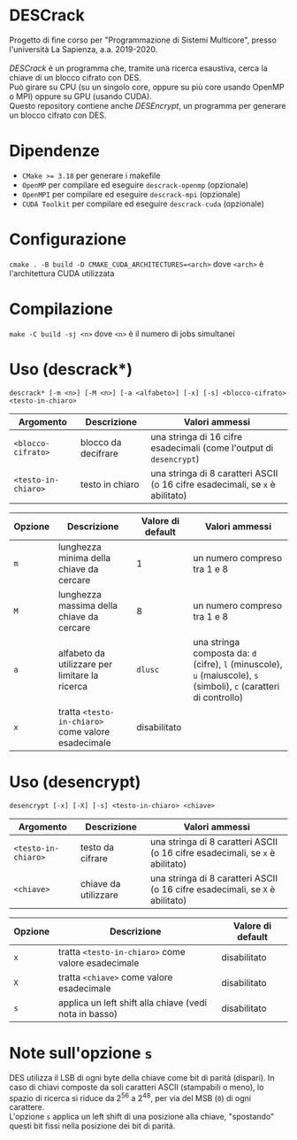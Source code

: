 # DESCrack
Progetto di fine corso per "Programmazione di Sistemi Multicore", presso l'università La Sapienza, a.a. 2019-2020.\
\
<em>DESCrack</em> è un programma che, tramite una ricerca esaustiva, cerca la chiave di un blocco cifrato con DES.\
Può girare su CPU (su un singolo core, oppure su più core usando OpenMP o MPI) oppure su GPU (usando CUDA).\
Questo repository contiene anche <em>DESEncrypt</em>, un programma per generare un blocco cifrato con DES.

# Dipendenze
* `CMake >= 3.18` per generare i makefile
* `OpenMP` per compilare ed eseguire `descrack-openmp` (opzionale)
* `OpenMPI` per compilare ed eseguire `descrack-mpi` (opzionale)
* `CUDA Toolkit` per compilare ed eseguire `descrack-cuda` (opzionale)

# Configurazione
`cmake . -B build -D CMAKE_CUDA_ARCHITECTURES=<arch>` dove `<arch>` è l'architettura CUDA utilizzata

# Compilazione
`make -C build -sj <n>` dove `<n>` è il numero di jobs simultanei

# Uso (descrack\*)
`descrack* [-m <n>] [-M <n>] [-a <alfabeto>] [-x] [-s] <blocco-cifrato> <testo-in-chiaro>`

Argomento | Descrizione | Valori ammessi
--------- | ----------- | --------------
`<blocco-cifrato>` | blocco da decifrare | una stringa di 16 cifre esadecimali (come l'output di `desencrypt`)
`<testo-in-chiaro>` | testo in chiaro | una stringa di 8 caratteri ASCII (o 16 cifre esadecimali, se `x` è abilitato)

Opzione | Descrizione | Valore di default | Valori ammessi
------- | ----------- | ----------------- | -------------
`m` | lunghezza minima della chiave da cercare | 1 | un numero compreso tra 1 e 8
`M` | lunghezza massima della chiave da cercare | 8 | un numero compreso tra 1 e 8
`a` | alfabeto da utilizzare per limitare la ricerca | `dlusc` | una stringa composta da: `d` (cifre), `l` (minuscole), `u` (maiuscole), `s` (simboli), `c` (caratteri di controllo)
`x` | tratta `<testo-in-chiaro>` come valore esadecimale | disabilitato |

# Uso (desencrypt)
`desencrypt [-x] [-X] [-s] <testo-in-chiaro> <chiave>`

Argomento | Descrizione | Valori ammessi
--------- | ----------- | --------------
`<testo-in-chiaro>` | testo da cifrare | una stringa di 8 caratteri ASCII (o 16 cifre esadecimali, se `x` è abilitato)
`<chiave>` | chiave da utilizzare | una stringa di 8 caratteri ASCII (o 16 cifre esadecimali, se `X` è abilitato)

Opzione | Descrizione | Valore di default
------- | ----------- | -----------------
`x` | tratta `<testo-in-chiaro>` come valore esadecimale | disabilitato
`X` | tratta `<chiave>` come valore esadecimale | disabilitato
`s` | applica un left shift alla chiave (vedi nota in basso) | disabilitato

# Note sull'opzione `s`
DES utilizza il LSB di ogni byte della chiave come bit di parità (dispari). In caso di chiavi composte da soli caratteri ASCII (stampabili o meno), lo spazio di ricerca si riduce da 2<sup>56</sup> a 2<sup>48</sup>, per via del MSB (`0`) di ogni carattere.\
L'opzione `s` applica un left shift di una posizione alla chiave, "spostando" questi bit fissi nella posizione dei bit di parità.